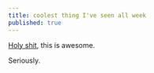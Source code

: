 ```yaml
---
title: coolest thing I've seen all week
published: true
---
```


[Holy shit][], this is awesome.

Seriously.

  [Holy shit]: http://www.cnn.com/2005/TECH/04/29/spark.parajet/index.html
